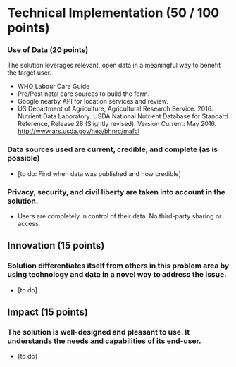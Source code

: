 # Technical Implementation (50 / 100 points) 

### Use of Data (20 points)

The solution leverages relevant, open data in a meaningful way to benefit the target user.
- WHO Labour Care Guide
- Pre/Post natal care sources to build the form.
- Google nearby API for location services and review.  
- US Department of Agriculture, Agricultural Research Service. 2016. Nutrient Data Laboratory. USDA National Nutrient Database for Standard Reference, Release 28 (Slightly revised). Version Current: May 2016. http://www.ars.usda.gov/nea/bhnrc/mafcl

### Data sources used are current, credible, and complete (as is possible)
- [to do: Find when data was published and how credible]

### Privacy, security, and civil liberty are taken into account in the solution. 
- Users are completely in control of their data. No third-party sharing or access.

## Innovation (15 points) 

### Solution differentiates itself from others in this problem area by using technology and data in a novel way to address the issue. 
- [to  do]

## Impact (15 points) 

### The solution is well-designed and pleasant to use. It understands the needs and capabilities of its end-user. 
- [to do]
